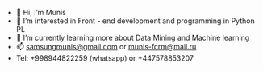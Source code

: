 - 👋 Hi, I’m Munis
- 👀 I’m interested in Front - end development and programming in Python PL
- 🌱 I’m currently learning more about Data Mining and Machine learning
- 📫 samsungmunis@gmail.com or munis-fcrm@mail.ru
- Tel: +998944822259 (whatsapp) or 
+447578853207
<!---
XM-rm77/XM-rm77 is a ✨ special ✨ repository because its `README.md` (this file) appears on your GitHub profile.
You can click the Preview link to take a look at your changes.
--->
